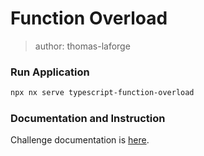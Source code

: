 # Function Overload

> author: thomas-laforge

### Run Application

```bash
npx nx serve typescript-function-overload
```

### Documentation and Instruction

Challenge documentation is [here](https://angular-challenges.vercel.app/challenges/typescript/15-typescript-function-overload-fn/).
